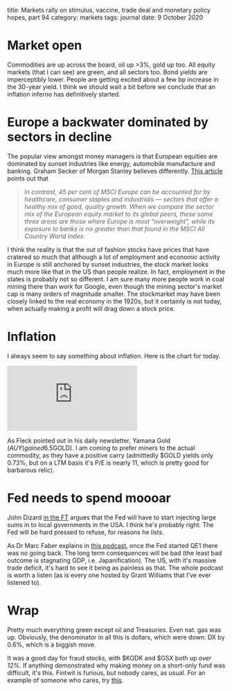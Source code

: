 title: Markets rally on stimulus, vaccine, trade deal and monetary policy hopes, part 94
category: markets
tags: journal
date: 9 October 2020

# Market open

Commodities are up across the board, oil up >3%, gold up too.
All equity markets (that I can see) are green, and all sectors too.
Bond yields are imperceptibly lower. People are getting excited about a few bp increase in the 30-year yield. 
I think we should wait a bit before we conclude that an inflation inferno has definitively started.

# Europe a backwater dominated by sectors in decline

The popular view amongst money managers is that European equities are dominated by sunset industries like energy, automobile manufacture and banking.  Graham Secker of Morgan Stanley believes differently. [This article](https://www.ft.com/content/2d1d5704-c480-44dc-a705-53db67f9d0bb) points out that 

> 	*In contrast, 45 per cent of MSCI Europe can be accounted for by healthcare, consumer staples and industrials — sectors that offer a healthy mix of good, quality growth. When we compare the sector mix of the European equity market to its global peers, these same three areas are those where Europe is most “overweight”, while its exposure to banks is no greater than that found in the MSCI All Country World Index.*

I think the reality is that the out of fashion stocks have prices that have cratered so much that although a lot of employment and economic activity in Europe is still anchored by sunset industries, the stock market looks much more like that in the US than people realize. In fact, employment in the states is probably not so different. I am sure many more people work in coal mining there than work for Google, even though the mining sector's market cap is many orders of magnitude smaller. The stockmarket may have been closely linked to the real economy in the 1920s, but it certainly is not today, when actually making a profit will drag down a stock price. 

# Inflation

I always seem to say something about inflation. Here is the chart for today. 

<div class="embed-container"><iframe src="https://fred.stlouisfed.org/graph/graph-landing.php?g=wyw3&width=670&height=475" scrolling="no" frameborder="0" style="overflow:hidden;" allowTransparency="true" loading="lazy"></iframe></div><script src="https://fred.stlouisfed.org/graph/js/embed.js" type="text/javascript"></script>

As Fleck pointed out in his daily newsletter, Yamana Gold ($AUY) gained 6.5% on results, which might be a foretaste of what is to come with the bigger gold miners like Barrick ($GOLD). 
I am coming to prefer miners to the actual commodity, as they have a positive carry (admittedly $GOLD yields only 0.73%, but on a LTM basis it's P/E is nearly 11, which is pretty good for barbarous relic).

# Fed needs to spend moooar 

John Dizard [in the FT](https://www.ft.com/content/ef1a7c4e-eb22-4cab-b699-929e520d3c8c) argues that the Fed will have to start injecting large sums in to local governments in the USA. I think he's probably right. 
The Fed will be hard pressed to refuse, for reasons he lists. 

As Dr Marc Faber explains in [this podcast](https://ttmygh.podbean.com/e/teg_0008/), once the Fed started QE1 there was no going back. 
The long term consequences will be bad (the least bad outcome is stagnating GDP, i.e. Japanification). 
The US, with it's massive trade deficit, it's hard to see it being as painless as that.
The whole podcast is worth a listen (as is every one hosted by Grant Williams that I've ever listened to).

# Wrap 

Pretty much everything green except oil and Treasuries. Even nat. gas was up. 
Obviously, the denominator in all this is dollars, which were down: DX by 0.6%, which is a biggish move.

It was a good day for fraud stocks, with $KODK and $GSX both up *over 12%*. If anything demonstrated why making money on a short-only fund was difficult, it's this.
Fintwit is furious, but nobody cares, as usual. For an example of someone who cares, try [this](https://twitter.com/Battletoad88/status/1314257788546080768).